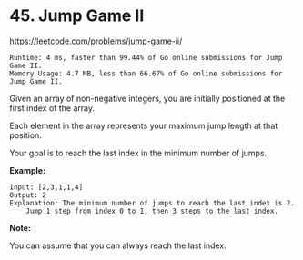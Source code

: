 # 45. Jump Game II

https://leetcode.com/problems/jump-game-ii/

```
Runtime: 4 ms, faster than 99.44% of Go online submissions for Jump Game II.
Memory Usage: 4.7 MB, less than 66.67% of Go online submissions for Jump Game II.
```

Given an array of non-negative integers, you are initially positioned at the first index of the array.

Each element in the array represents your maximum jump length at that position.

Your goal is to reach the last index in the minimum number of jumps.

**Example:**
```
Input: [2,3,1,1,4]
Output: 2
Explanation: The minimum number of jumps to reach the last index is 2.
    Jump 1 step from index 0 to 1, then 3 steps to the last index.
```
**Note:**

You can assume that you can always reach the last index.